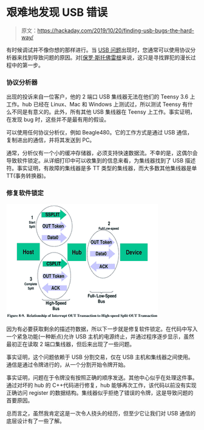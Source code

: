 # 艰难地发现 USB 错误

> 原文：<https://hackaday.com/2019/10/20/finding-usb-bugs-the-hard-way/>

有时候调试并不像你想的那样进行。当 [USB 问题](https://www.pjrc.com/usb-hub-bug-hunting-lessons-learned/)出现时，您通常可以使用协议分析器来找到导致问题的原因。对[[保罗·斯托佛雷根](https://www.pjrc.com/author/paul/)来说，这只是寻找罪犯的漫长过程中的第一步。

### 协议分析器

出现的投诉来自一位客户，他的 2 端口 USB 集线器无法在他们的 Teensy 3.6 上工作。hub 已经在 Linux、Mac 和 Windows 上测试过，所以测试 Teensy 有什么不同是有意义的。此外，所有其他 USB 集线器在 Teensy 上工作。事实证明，在发现 bug 时，这些并不是最有用的假设。

可以使用任何协议分析仪，例如 Beagle480。它的工作方式是通过 USB 通信，复制进出的通信，并将其发送到 PC。

通常，分析仪有一个小的缓冲存储器，必须支持快速数据流。不幸的是，这偶尔会导致软件锁定。从详细打印中可以收集到的信息来看，为集线器找到了 USB 描述符。事实证明，有故障的集线器是多 TT 类型的集线器，而大多数其他集线器是单 TT(事务转换器)。

### **修复软件锁定**

![](img/7d577fcc2a714f808dfbeb13f90799b1.png)

因为有必要获取剩余的描述符数据，所以下一步就是修复软件锁定。在代码中写入一个紧急功能(一种断点)允许 USB 主机的电源终止，并通过程序逐步显示，虽然最初正在读取 2 端口集线器，但后来出现了一些问题。

事实证明，这个问题依赖于 USB 分割交易，仅在 USB 主机和集线器之间使用。通信是通过令牌进行的，从一个分割开始令牌开始。

事实证明，问题在于令牌没有按照正确的顺序发送。其他中心似乎在处理这件事。通过对坏的 hub 的 C++代码进行修复，hub 能够再次工作，该代码以前没有实现正确访问 register 的数据结构。集线器似乎拒绝了错误的令牌，这是导致问题的首要原因。

总而言之，虽然我肯定这是一次令人挠头的经历，但至少它让我们对 USB 通信的底层设计有了一些了解。